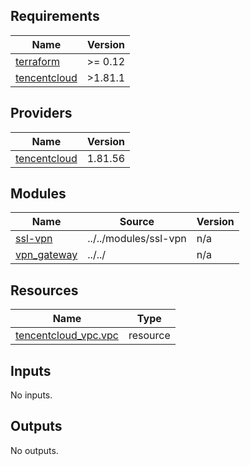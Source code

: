 <!-- BEGIN_TF_DOCS -->
## Requirements

| Name | Version |
|------|---------|
| <a name="requirement_terraform"></a> [terraform](#requirement\_terraform) | >= 0.12 |
| <a name="requirement_tencentcloud"></a> [tencentcloud](#requirement\_tencentcloud) | >1.81.1 |

## Providers

| Name | Version |
|------|---------|
| <a name="provider_tencentcloud"></a> [tencentcloud](#provider\_tencentcloud) | 1.81.56 |

## Modules

| Name | Source | Version |
|------|--------|---------|
| <a name="module_ssl-vpn"></a> [ssl-vpn](#module\_ssl-vpn) | ../../modules/ssl-vpn | n/a |
| <a name="module_vpn_gateway"></a> [vpn\_gateway](#module\_vpn\_gateway) | ../../ | n/a |

## Resources

| Name | Type |
|------|------|
| [tencentcloud_vpc.vpc](https://registry.terraform.io/providers/tencentcloudstack/tencentcloud/latest/docs/resources/vpc) | resource |

## Inputs

No inputs.

## Outputs

No outputs.
<!-- END_TF_DOCS -->

